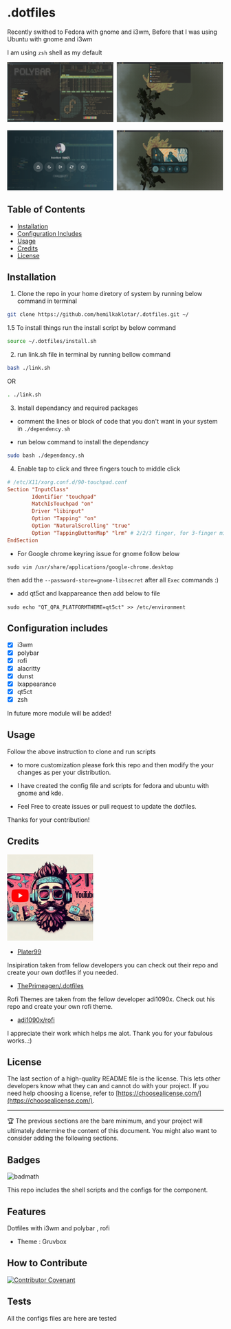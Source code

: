 # .dotfiles

Recently swithed to Fedora with gnome and i3wm, 
Before that I was using Ubuntu with gnome and i3wm



I am using `zsh` shell as my default 

<pre>
<img src="assets/images/i3wm_Polybar_setup.png" alt="i3wm setup" width="49%" /> <img src="assets/images/AppLauncher.png" alt="i3wm Applauncher Rofi" width="49%"/> <br />
<img src="assets/images/Lockscreen.png" alt="i3wm Lockscreen Rofi" width="49%"/> <img src="assets/images/Screenshot.png" alt="i3wm screenshot rofi" width="49%" />
</pre>

## Table of Contents

- [Installation](#installation)
- [Configuration Includes](#configuration-includes)
- [Usage](#usage)
- [Credits](#credits)
- [License](#license)

## Installation

1. Clone the repo in your home diretory of system by running below command in terminal

```bash
git clone https://github.com/hemilkaklotar/.dotfiles.git ~/
```

1.5 To install things run the install script by below command

```bash
source ~/.dotfiles/install.sh
```

2. run link.sh file in terminal by running bellow command

```bash
bash ./link.sh
```

OR 

```zsh
. ./link.sh
```

3. Install dependancy and required packages

- comment the lines or block of code that you don't want in your system in `./dependency.sh`

- run below command to install the dependancy
```zsh
sudo bash ./dependancy.sh
```

4. Enable tap to click and three fingers touch to middle click

```conf
# /etc/X11/xorg.conf.d/90-touchpad.conf
Section "InputClass"
        Identifier "touchpad"
        MatchIsTouchpad "on"
        Driver "libinput"
        Option "Tapping" "on"
        Option "NaturalScrolling" "true"
        Option "TappingButtonMap" "lrm" # 2/2/3 finger, for 3-finger middle lrm
EndSection
```

- For Google chrome keyring issue for gnome follow below 

```
sudo vim /usr/share/applications/google-chrome.desktop
```

then add the `--password-store=gnome-libsecret` after all `Exec` commands :)

- add qt5ct and lxappareance then add below to file 

`sudo echo "QT_QPA_PLATFORMTHEME=qt5ct" >> /etc/environment`

## Configuration includes

- [x] i3wm
- [x] polybar
- [x] rofi
- [x] alacritty
- [x] dunst
- [x] lxappearance
- [x] qt5ct
- [x] zsh

In future more module will be added!

## Usage

Follow the above instruction to clone and run scripts 

- to more customization please fork this repo and then modify  the your changes as per your distribution.

- I have created the config file and scripts for fedora and ubuntu with gnome and kde.

- Feel Free to create issues or pull request to update the dotfiles.

Thanks for your contribution!


## Credits
<!-- ![.dotfiles](assets/images/the_person.jpg) -->
<img src="assets/images/the_person.jpg" alt=".dotfiles" width="200"/>

- [Plater99](https://github.com/plater99)

Insipiration taken from fellow developers
you can check out their repo and create your own dotfiles if you needed.

- [ThePrimeagen/.dotfiles](https://github.com/ThePrimeagen/.dotfiles.git)


Rofi Themes are taken from the fellow developer adi1090x. 
Check out his repo and create your own rofi theme.

- [adi1090x/rofi](https://github.com/adi1090x/rofi)

I appreciate their work which helps me alot. Thank you for your fabulous works..:)

## License

The last section of a high-quality README file is the license. This lets other developers know what they can and cannot do with your project. If you need help choosing a license, refer to [https://choosealicense.com/](https://choosealicense.com/).

---

🏆 The previous sections are the bare minimum, and your project will ultimately determine the content of this document. You might also want to consider adding the following sections.

## Badges

![badmath](https://img.shields.io/badge/100%-Shell-blue)

This repo includes the shell scripts and the configs for the component.

## Features

Dotfiles with i3wm and polybar , rofi 
- Theme : Gruvbox


## How to Contribute
[![Contributor Covenant](https://img.shields.io/badge/Contributor%20Covenant-2.1-4baaaa.svg)](CODE_OF_CONDUCT.md)


## Tests

All the configs files are here are tested
